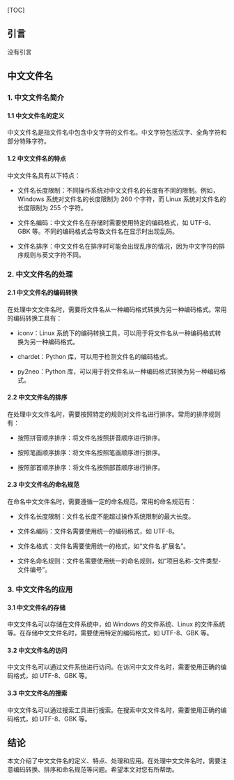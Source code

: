 [TOC]

## 引言

没有引言

## 中文文件名

### 1. 中文文件名简介

#### 1.1 中文文件名的定义

中文文件名是指文件名中包含中文字符的文件名。中文字符包括汉字、全角字符和部分特殊字符。

#### 1.2 中文文件名的特点

中文文件名具有以下特点：

- 文件名长度限制：不同操作系统对中文文件名的长度有不同的限制。例如，Windows 系统对文件名的长度限制为 260 个字符，而 Linux 系统对文件名的长度限制为 255 个字符。

- 文件名编码：中文文件名在存储时需要使用特定的编码格式，如 UTF-8、GBK 等。不同的编码格式会导致文件名在显示时出现乱码。

- 文件名排序：中文文件名在排序时可能会出现乱序的情况，因为中文字符的排序规则与英文字符不同。

### 2. 中文文件名的处理

#### 2.1 中文文件名的编码转换

在处理中文文件名时，需要将文件名从一种编码格式转换为另一种编码格式。常用的编码转换工具有：

- iconv：Linux 系统下的编码转换工具，可以用于将文件名从一种编码格式转换为另一种编码格式。

- chardet：Python 库，可以用于检测文件名的编码格式。

- py2neo：Python 库，可以用于将文件名从一种编码格式转换为另一种编码格式。

#### 2.2 中文文件名的排序

在处理中文文件名时，需要按照特定的规则对文件名进行排序。常用的排序规则有：

- 按照拼音顺序排序：将文件名按照拼音顺序进行排序。

- 按照笔画顺序排序：将文件名按照笔画顺序进行排序。

- 按照部首顺序排序：将文件名按照部首顺序进行排序。

#### 2.3 中文文件名的命名规范

在命名中文文件名时，需要遵循一定的命名规范。常用的命名规范有：

- 文件名长度限制：文件名长度不能超过操作系统限制的最大长度。

- 文件名编码：文件名需要使用统一的编码格式，如 UTF-8。

- 文件名格式：文件名需要使用统一的格式，如“文件名.扩展名”。

- 文件名命名规则：文件名需要使用统一的命名规则，如“项目名称-文件类型-文件编号”。

### 3. 中文文件名的应用

#### 3.1 中文文件名的存储

中文文件名可以存储在文件系统中，如 Windows 的文件系统、Linux 的文件系统等。在存储中文文件名时，需要使用特定的编码格式，如 UTF-8、GBK 等。

#### 3.2 中文文件名的访问

中文文件名可以通过文件系统进行访问。在访问中文文件名时，需要使用正确的编码格式，如 UTF-8、GBK 等。

#### 3.3 中文文件名的搜索

中文文件名可以通过搜索工具进行搜索。在搜索中文文件名时，需要使用正确的编码格式，如 UTF-8、GBK 等。

## 结论

本文介绍了中文文件名的定义、特点、处理和应用。在处理中文文件名时，需要注意编码转换、排序和命名规范等问题。希望本文对您有所帮助。
